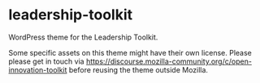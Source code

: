 # leadership-toolkit
WordPress theme for the Leadership Toolkit.

Some specific assets on this theme might have their own license. Please please get in touch via https://discourse.mozilla-community.org/c/open-innovation-toolkit before reusing the theme outside Mozilla.
